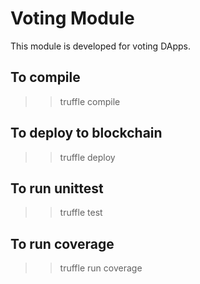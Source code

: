 # Voting Module

This module is developed for voting DApps.


## To compile
>> truffle compile

## To deploy to blockchain
>> truffle deploy

## To run unittest
>> truffle test

## To run coverage
>> truffle run coverage